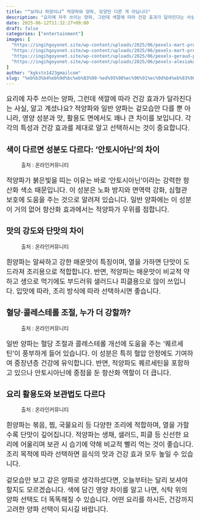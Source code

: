 ```yaml
---
title: "“보라냐 하양이냐” 적양파와 양파, 모양만 다른 게 아닙니다"
description: "요리에 자주 쓰이는 양파, 그런데 색깔에 따라 건강 효과가 달라진다는 사실, 알고 계셨나요? 적양파와 일반 양파는 겉모습만 다를 뿐 아니라, 영양 성분과 맛, 활용도 면에서도 꽤나 큰 차이를 보입니다. 각각의 특성과 건강 효과를 제대로 알고 선택하시는 것이 중요합니다."
date: 2025-06-12T11:32:27+09:00
draft: false
categories: ["entertainment"]
images: [
  "https://ingihgoyonet.site/wp-content/uploads/2025/06/pexels-mart-production-7890211-1024x683.jpg"
  "https://ingihgoyonet.site/wp-content/uploads/2025/06/pexels-mart-production-7889980-1024x683.jpg"
  "https://ingihgoyonet.site/wp-content/uploads/2025/06/pexels-geraud-pfeiffer-6605782-1-683x1024.jpg"
  "https://ingihgoyonet.site/wp-content/uploads/2025/06/pexels-alesiakozik-6632328-1024x683.jpg"
]
author: "kgkstn1423gmailcom"
slug: "%eb%b3%b4%eb%9d%bc%eb%83%90-%ed%95%98%ec%96%91%ec%9d%b4%eb%83%90-%ec%a0%81%ec%96%91%ed%8c%8c%ec%99%80-%ec%96%91%ed%8c%8c-%eb%aa%a8%ec%96%91%eb%a7%8c-%eb%8b%a4%eb%a5%b8-%ea%b2%8c"
---
```


<p style="font-size:18px">요리에 자주 쓰이는 양파, 그런데 색깔에 따라 건강 효과가 달라진다는 사실, 알고 계셨나요? 적양파와 일반 양파는 겉모습만 다를 뿐 아니라, 영양 성분과 맛, 활용도 면에서도 꽤나 큰 차이를 보입니다. 각각의 특성과 건강 효과를 제대로 알고 선택하시는 것이 중요합니다.</p> <h2 >색이 다르면 성분도 다르다: ‘안토시아닌’의 차이</h2> <figure ><img src="https://ingihgoyonet.site/wp-content/uploads/2025/06/pexels-mart-production-7890211-1024x683.jpg" alt="" style="aspect-ratio:16/9;object-fit:cover"/><figcaption >출처 : 온라인커뮤니티</figcaption></figure> <p style="font-size:18px">적양파가 붉은빛을 띠는 이유는 바로 ‘안토시아닌’이라는 강력한 항산화 색소 때문입니다. 이 성분은 노화 방지와 면역력 강화, 심혈관 보호에 도움을 주는 것으로 알려져 있습니다. 일반 양파에는 이 성분이 거의 없어 항산화 효과에서는 적양파가 우위를 점합니다.</p> <h2 >맛의 강도와 단맛의 차이</h2> <figure ><img src="https://ingihgoyonet.site/wp-content/uploads/2025/06/pexels-mart-production-7889980-1024x683.jpg" alt="" style="aspect-ratio:16/9;object-fit:cover"/><figcaption >출처 : 온라인커뮤니티</figcaption></figure> <p style="font-size:18px">흰양파는 알싸하고 강한 매운맛이 특징이며, 열을 가하면 단맛이 도드라져 조리용으로 적합합니다. 반면, 적양파는 매운맛이 비교적 약하고 생으로 먹기에도 부드러워 샐러드나 피클용으로 많이 쓰입니다. 입맛에 따라, 조리 방식에 따라 선택하시면 좋습니다.</p> <h2 >혈당·콜레스테롤 조절, 누가 더 강할까?</h2> <figure ><img src="https://ingihgoyonet.site/wp-content/uploads/2025/06/pexels-geraud-pfeiffer-6605782-1-683x1024.jpg" alt="" style="aspect-ratio:16/9;object-fit:cover"/><figcaption >출처 : 온라인커뮤니티</figcaption></figure> <p style="font-size:18px">일반 양파는 혈당 조절과 콜레스테롤 개선에 도움을 주는 ‘퀘르세틴’이 풍부하게 들어 있습니다. 이 성분은 특히 혈압 안정에도 기여하여 중장년층 건강에 유익합니다. 반면, 적양파도 퀘르세틴을 포함하고 있으나 안토시아닌에 중점을 둔 항산화 역할이 더 큽니다.</p> <h2 >요리 활용도와 보관법도 다르다</h2> <figure ><img src="https://ingihgoyonet.site/wp-content/uploads/2025/06/pexels-alesiakozik-6632328-1024x683.jpg" alt="" style="aspect-ratio:16/9;object-fit:cover"/><figcaption >출처 : 온라인커뮤니티</figcaption></figure> <p style="font-size:18px">흰양파는 볶음, 찜, 국물요리 등 다양한 조리에 적합하며, 열을 가할수록 단맛이 깊어집니다. 적양파는 생채, 샐러드, 피클 등 신선한 요리에 어울리며 보관 시 습기에 약해 비교적 빨리 먹는 것이 좋습니다. 조리 목적에 따라 선택하면 음식의 맛과 건강 효과 모두 높일 수 있습니다.</p> <p style="font-size:18px">겉모습만 보고 같은 양파로 생각하셨다면, 오늘부터는 달리 보셔야 할지도 모르겠습니다. 색에 담긴 영양 차이를 알고 나면, 식탁 위의 양파 선택도 더 똑똑해질 수 있습니다. 어떤 요리를 하시든, 건강까지 고려한 양파 선택이 되시길 바랍니다.</p>